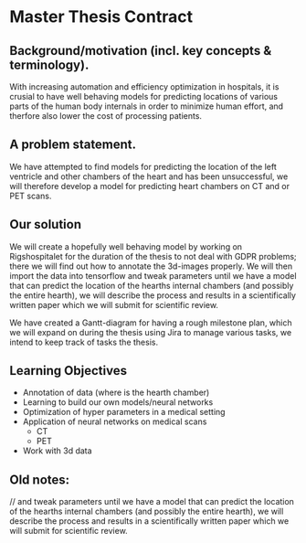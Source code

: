 # Master Thesis Contract

## Background/motivation (incl. key concepts & terminology).
With increasing automation and efficiency optimization in hospitals, it is crusial to have well behaving models for predicting locations of various parts of the human body internals in order to minimize human effort, and therfore also lower the cost of processing patients.

## A problem statement.
We have attempted to find models for predicting the location of the left ventricle and other chambers of the heart and has been unsuccessful, we will therefore develop a model for predicting heart chambers on CT and or PET scans.

## Our solution
We will create a hopefully well behaving model by working on Rigshospitalet for the duration of the thesis to not deal with GDPR problems; there we will find out how to annotate the 3d-images properly. We will then import the data into tensorflow and tweak parameters until we have a model that can predict the location of the hearths internal chambers (and possibly the entire hearth), we will describe the process and results in a scientifically written paper which we will submit for scientific review.

We have created a Gantt-diagram for having a rough milestone plan, which we will expand on during the thesis using Jira to manage various tasks, we intend to keep track of tasks the thesis.

## Learning Objectives
- Annotation of data (where is the hearth chamber)
- Learning to build our own models/neural networks
- Optimization of hyper parameters in a medical setting
- Application of neural networks on medical scans
  - CT
  - PET
- Work with 3d data

## Old notes:
// and tweak parameters until we have a model that can predict the location of the hearths internal chambers (and possibly the entire hearth), we will describe the process and results in a scientifically written paper which we will submit for scientific review.
